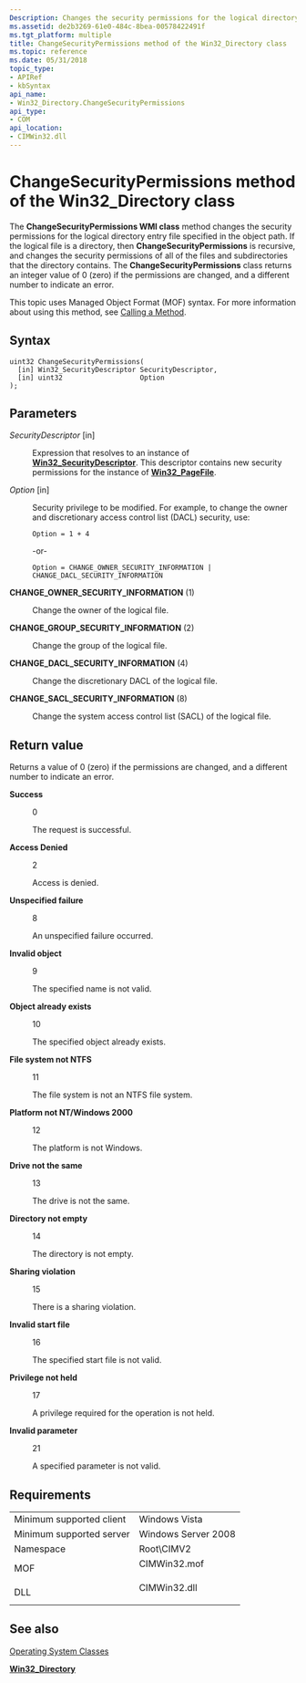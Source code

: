 ```yaml
---
Description: Changes the security permissions for the logical directory entry file specified in the object path.
ms.assetid: de2b3269-61e0-484c-8bea-00578422491f
ms.tgt_platform: multiple
title: ChangeSecurityPermissions method of the Win32_Directory class
ms.topic: reference
ms.date: 05/31/2018
topic_type: 
- APIRef
- kbSyntax
api_name: 
- Win32_Directory.ChangeSecurityPermissions
api_type: 
- COM
api_location: 
- CIMWin32.dll
---
```


# ChangeSecurityPermissions method of the Win32\_Directory class

The **ChangeSecurityPermissions WMI class** method changes the security permissions for the logical directory entry file specified in the object path. If the logical file is a directory, then **ChangeSecurityPermissions** is recursive, and changes the security permissions of all of the files and subdirectories that the directory contains. The **ChangeSecurityPermissions** class returns an integer value of 0 (zero) if the permissions are changed, and a different number to indicate an error.

This topic uses Managed Object Format (MOF) syntax. For more information about using this method, see [Calling a Method](/windows/desktop/WmiSdk/calling-a-method).

## Syntax


```mof
uint32 ChangeSecurityPermissions(
  [in] Win32_SecurityDescriptor SecurityDescriptor,
  [in] uint32                   Option
);
```



## Parameters

<dl> <dt>

*SecurityDescriptor* \[in\]
</dt> <dd>

Expression that resolves to an instance of [**Win32\_SecurityDescriptor**](/previous-versions/windows/desktop/secrcw32prov/win32-securitydescriptor). This descriptor contains new security permissions for the instance of [**Win32\_PageFile**](win32-pagefile.md).

</dd> <dt>

*Option* \[in\]
</dt> <dd>

Security privilege to be modified. For example, to change the owner and discretionary access control list (DACL) security, use:

`Option = 1 + 4`

-or-

`Option = CHANGE_OWNER_SECURITY_INFORMATION | CHANGE_DACL_SECURITY_INFORMATION`

<dt>

<span id="CHANGE_OWNER_SECURITY_INFORMATION"></span><span id="change_owner_security_information"></span>

<span id="CHANGE_OWNER_SECURITY_INFORMATION"></span><span id="change_owner_security_information"></span>**CHANGE\_OWNER\_SECURITY\_INFORMATION** (1)


</dt> <dd>

Change the owner of the logical file.

</dd> <dt>

<span id="CHANGE_GROUP_SECURITY_INFORMATION"></span><span id="change_group_security_information"></span>

<span id="CHANGE_GROUP_SECURITY_INFORMATION"></span><span id="change_group_security_information"></span>**CHANGE\_GROUP\_SECURITY\_INFORMATION** (2)


</dt> <dd>

Change the group of the logical file.

</dd> <dt>

<span id="CHANGE_DACL_SECURITY_INFORMATION"></span><span id="change_dacl_security_information"></span>

<span id="CHANGE_DACL_SECURITY_INFORMATION"></span><span id="change_dacl_security_information"></span>**CHANGE\_DACL\_SECURITY\_INFORMATION** (4)


</dt> <dd>

Change the discretionary DACL of the logical file.

</dd> <dt>

<span id="CHANGE_SACL_SECURITY_INFORMATION"></span><span id="change_sacl_security_information"></span>

<span id="CHANGE_SACL_SECURITY_INFORMATION"></span><span id="change_sacl_security_information"></span>**CHANGE\_SACL\_SECURITY\_INFORMATION** (8)


</dt> <dd>

Change the system access control list (SACL) of the logical file.

</dd> </dl> </dd> </dl>

## Return value

Returns a value of 0 (zero) if the permissions are changed, and a different number to indicate an error.

<dl> <dt>

**Success**
</dt> <dd>

0

The request is successful.

</dd> <dt>

**Access Denied**
</dt> <dd>

2

Access is denied.

</dd> <dt>

**Unspecified failure**
</dt> <dd>

8

An unspecified failure occurred.

</dd> <dt>

**Invalid object**
</dt> <dd>

9

The specified name is not valid.

</dd> <dt>

**Object already exists**
</dt> <dd>

10

The specified object already exists.

</dd> <dt>

**File system not NTFS**
</dt> <dd>

11

The file system is not an NTFS file system.

</dd> <dt>

**Platform not NT/Windows 2000**
</dt> <dd>

12

The platform is not Windows.

</dd> <dt>

**Drive not the same**
</dt> <dd>

13

The drive is not the same.

</dd> <dt>

**Directory not empty**
</dt> <dd>

14

The directory is not empty.

</dd> <dt>

**Sharing violation**
</dt> <dd>

15

There is a sharing violation.

</dd> <dt>

**Invalid start file**
</dt> <dd>

16

The specified start file is not valid.

</dd> <dt>

**Privilege not held**
</dt> <dd>

17

A privilege required for the operation is not held.

</dd> <dt>

**Invalid parameter**
</dt> <dd>

21

A specified parameter is not valid.

</dd> </dl>

## Requirements



|                                     |                                                                                         |
|-------------------------------------|-----------------------------------------------------------------------------------------|
| Minimum supported client<br/> | Windows Vista<br/>                                                                |
| Minimum supported server<br/> | Windows Server 2008<br/>                                                          |
| Namespace<br/>                | Root\\CIMV2<br/>                                                                  |
| MOF<br/>                      | <dl> <dt>CIMWin32.mof</dt> </dl> |
| DLL<br/>                      | <dl> <dt>CIMWin32.dll</dt> </dl> |



## See also

<dl> <dt>

[Operating System Classes](/previous-versions//aa392727(v=vs.85))
</dt> <dt>

[**Win32\_Directory**](win32-directory.md)
</dt> </dl>

 

